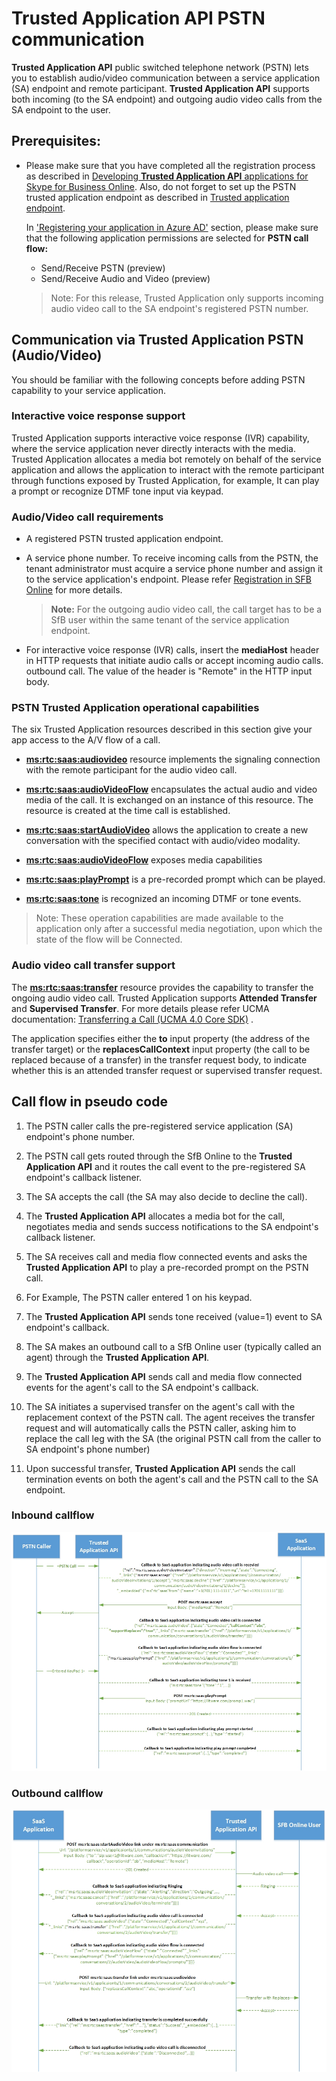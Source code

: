 # **Trusted Application API** PSTN communication

**Trusted Application API** public switched telephone network (PSTN) lets you to establish audio/video communication between a service application (SA) endpoint and remote participant. **Trusted Application API** supports both incoming (to the SA endpoint) and outgoing audio video calls from the SA endpoint to the user. 

## Prerequisites:
 - Please make sure that you have completed all the registration process as described in
   [Developing **Trusted Application API** applications for Skype for Business Online](./DevelopingApplicationsforSFBOnline.md). Also, do not forget to set up the PSTN trusted 
   application endpoint as described in [Trusted application endpoint](./TrustedApplicationEndpoint.md). 
   
   In ['Registering your application in Azure AD'](./RegistrationInAzureActiveDirectory.md) section, please make sure that the following application permissions are selected for **PSTN call flow:** 
    - Send/Receive PSTN (preview) 
    - Send/Receive Audio and Video (preview)
    
    >Note: For this release, Trusted Application only supports incoming audio video call to the SA endpoint's registered PSTN number.

  
 ## Communication via Trusted Application PSTN (Audio/Video) 

You should be familiar with the following concepts before adding PSTN capability to your service application. 

### Interactive voice response support
Trusted Application supports interactive voice response (IVR) capability, where the service application never directly interacts with the media. Trusted Application allocates a media bot remotely on behalf of the service application and allows the application to interact with the remote participant through functions exposed by Trusted Application, for example, It can play a prompt or recognize DTMF tone input via keypad.

### Audio/Video call requirements

- A registered PSTN trusted application endpoint. 
 
- A service phone number. To receive incoming calls from the PSTN, the tenant administrator must acquire a service phone number and assign it to the service application's endpoint.
 Please refer [Registration in SFB Online](./SfBRegistration.md) for more details.
 
    > **Note:** For the outgoing audio video call, the call target has to be a SfB user within the same tenant of the service application endpoint.


- For interactive voice response (IVR) calls, insert the **mediaHost** header in HTTP requests that initiate audio calls or accept incoming audio calls.  outbound call. The value of the header is "Remote" in the HTTP input body.

### PSTN Trusted Application operational capabilities

The six Trusted Application resources described in this section give your app access to the A/V flow of a call.

- [**ms:rtc:saas:audiovideo**](http://trustedappapi.azurewebsites.net/Resources/ms_rtc_saas_audioVideo.html) resource implements the signaling connection with the remote participant for the audio video call. 

- [**ms:rtc:saas:audioVideoFlow**](http://trustedappapi.azurewebsites.net/Resources/ms_rtc_saas_audioVideoFlow.html) encapsulates the actual audio and video media of the call. It is exchanged on an instance of this resource. The resource is created at the time call is established.

- [**ms:rtc:saas:startAudioVideo**](http://trustedappapi.azurewebsites.net/Resources/ms_rtc_saas_startAudioVideo.html)  allows the application to create a new conversation with the specified contact with audio/video modality.

- [**ms:rtc:saas:audioVideoFlow**](http://trustedappapi.azurewebsites.net/Resources/ms_rtc_saas_audioVideoFlow.html) exposes media capabilities
- [**ms:rtc:saas:playPrompt**](http://trustedappapi.azurewebsites.net/Resources/ms_rtc_saas_playPrompt.html) is a pre-recorded prompt which can be played.
- [**ms:rtc:saas:tone**](http://trustedappapi.azurewebsites.net/Resources/ms_rtc_saas_tone.html) is recognized an incoming DTMF or tone events. 

>Note: These operation capabilities are made available to the application only after a successful media negotiation, upon which the state of the flow will be Connected.
 
### Audio video call transfer support

The [**ms:rtc:saas:transfer**](http://trustedappapi.azurewebsites.net/Resources/ms_rtc_saas_transfer.html) resource provides the capability to transfer the ongoing audio video call. Trusted Application supports **Attended Transfer** and **Supervised Transfer**. For more details please refer UCMA documentation: [Transferring a Call (UCMA 4.0 Core SDK)](https://msdn.microsoft.com/en-us/library/dn465979.aspx) .

The application specifies either the **to** input property (the address of the transfer target) or the **replacesCallContext** input property (the call to be replaced because of a transfer) in the transfer request body, to indicate whether this is an attended transfer request or supervised transfer request.
			
		
## Call flow in pseudo code

1. The PSTN caller calls the pre-registered service application (SA) endpoint's phone number.

2. The PSTN call gets routed through the SfB Online to the **Trusted Application API** and it routes the call event to the pre-registered SA endpoint's callback listener.

3. The SA accepts the call (the SA may also decide to decline the call). 
		
4. The **Trusted Application API** allocates a media bot for the call, negotiates media and sends success notifications to the SA endpoint's callback listener.

5. The SA receives call and media flow connected events and asks the **Trusted Application API** to play a pre-recorded prompt on the PSTN call.

6.  For Example, The PSTN caller entered 1 on his keypad.

7. The **Trusted Application API** sends tone received (value=1) event to SA endpoint's callback.

8. The SA makes an outbound call to a SfB Online user (typically called an agent) through the **Trusted Application API**.

9. The **Trusted Application API** sends call and media flow connected events for the agent's call to the SA endpoint's callback.

10. The SA initiates a supervised transfer on the agent's call with the replacement context of the PSTN call. The agent receives the transfer request and will automatically calls the PSTN caller, asking him to replace the call leg with the SA (the original PSTN call from the caller to SA endpoint's phone number)

11. Upon successful transfer, **Trusted Application API** sends the call termination events on both the agent's call and the PSTN  call to the SA endpoint.
		

### Inbound callflow

![PublicCallFlowInbound](images/PublicCallFlow-Inbound.jpg)

### Outbound callflow

![PublicCallFlowOutbound](images/PublicCallFlow-Outbound.jpg )			
		
